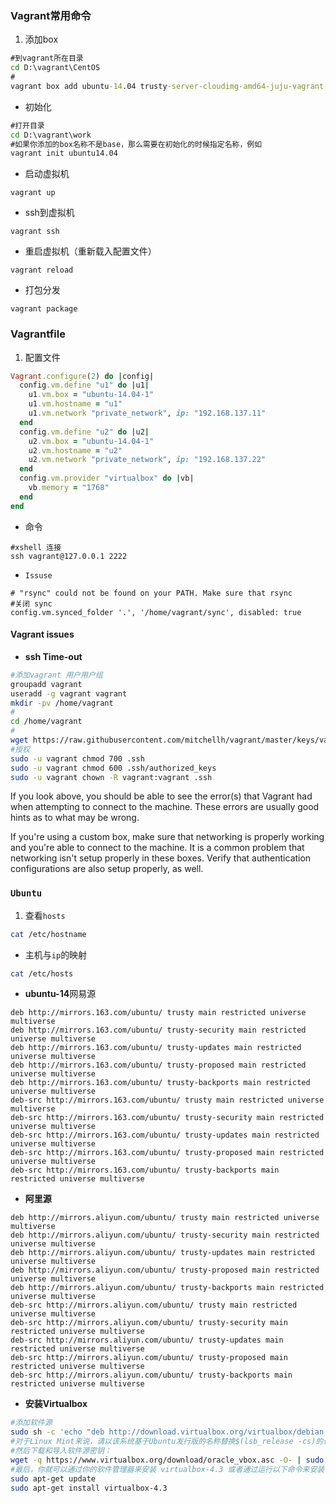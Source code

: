 ### Vagrant常用命令
1. 添加box
```cmd
#到vagrant所在目录
cd D:\vagrant\CentOS
#
vagrant box add ubuntu-14.04 trusty-server-cloudimg-amd64-juju-vagrant-disk1.box
```
+ 初始化
```cmd
#打开目录
cd D:\vagrant\work
#如果你添加的box名称不是base，那么需要在初始化的时候指定名称，例如
vagrant init ubuntu14.04
```
+ 启动虚拟机
```
vagrant up
```
+ ssh到虚拟机
```
vagrant ssh
```
+ 重启虚拟机（重新载入配置文件）
```
vagrant reload
```
+ 打包分发
```
vagrant package
```

### Vagrantfile
1. 配置文件
```ruby
Vagrant.configure(2) do |config|
  config.vm.define "u1" do |u1|
    u1.vm.box = "ubuntu-14.04-1"
    u1.vm.hostname = "u1"
    u1.vm.network "private_network", ip: "192.168.137.11"
  end
  config.vm.define "u2" do |u2|
    u2.vm.box = "ubuntu-14.04-1"
    u2.vm.hostname = "u2"
    u2.vm.network "private_network", ip: "192.168.137.22"
  end
  config.vm.provider "virtualbox" do |vb|
    vb.memory = "1768"
  end
end
```
+ 命令
```
#xshell 连接
ssh vagrant@127.0.0.1 2222
```
+ `Issuse`
```
# "rsync" could not be found on your PATH. Make sure that rsync
#关闭 sync
config.vm.synced_folder '.', '/home/vagrant/sync', disabled: true
```

#### Vagrant issues
+ **ssh Time-out**
```bash
#添加vagrant 用户用户组
groupadd vagrant
useradd -g vagrant vagrant
mkdir -pv /home/vagrant
#
cd /home/vagrant
#
wget https://raw.githubusercontent.com/mitchellh/vagrant/master/keys/vagrant.pub -O .ssh/authorized_keys --no-check-certificate
#授权
sudo -u vagrant chmod 700 .ssh
sudo -u vagrant chmod 600 .ssh/authorized_keys
sudo -u vagrant chown -R vagrant:vagrant .ssh
```



If you look above, you should be able to see the error(s) that
Vagrant had when attempting to connect to the machine. These errors
are usually good hints as to what may be wrong.

If you're using a custom box, make sure that networking is properly
working and you're able to connect to the machine. It is a common
problem that networking isn't setup properly in these boxes.
Verify that authentication configurations are also setup properly,
as well.



### `Ubuntu`
1. 查看`hosts`
```bash
cat /etc/hostname
```
+ 主机与`ip`的映射
```bash
cat /etc/hosts
```

+ **ubuntu-14**网易源
```
deb http://mirrors.163.com/ubuntu/ trusty main restricted universe multiverse
deb http://mirrors.163.com/ubuntu/ trusty-security main restricted universe multiverse
deb http://mirrors.163.com/ubuntu/ trusty-updates main restricted universe multiverse
deb http://mirrors.163.com/ubuntu/ trusty-proposed main restricted universe multiverse
deb http://mirrors.163.com/ubuntu/ trusty-backports main restricted universe multiverse
deb-src http://mirrors.163.com/ubuntu/ trusty main restricted universe multiverse
deb-src http://mirrors.163.com/ubuntu/ trusty-security main restricted universe multiverse
deb-src http://mirrors.163.com/ubuntu/ trusty-updates main restricted universe multiverse
deb-src http://mirrors.163.com/ubuntu/ trusty-proposed main restricted universe multiverse
deb-src http://mirrors.163.com/ubuntu/ trusty-backports main restricted universe multiverse
```

+ **阿里源**
```
deb http://mirrors.aliyun.com/ubuntu/ trusty main restricted universe multiverse
deb http://mirrors.aliyun.com/ubuntu/ trusty-security main restricted universe multiverse
deb http://mirrors.aliyun.com/ubuntu/ trusty-updates main restricted universe multiverse
deb http://mirrors.aliyun.com/ubuntu/ trusty-proposed main restricted universe multiverse
deb http://mirrors.aliyun.com/ubuntu/ trusty-backports main restricted universe multiverse
deb-src http://mirrors.aliyun.com/ubuntu/ trusty main restricted universe multiverse
deb-src http://mirrors.aliyun.com/ubuntu/ trusty-security main restricted universe multiverse
deb-src http://mirrors.aliyun.com/ubuntu/ trusty-updates main restricted universe multiverse
deb-src http://mirrors.aliyun.com/ubuntu/ trusty-proposed main restricted universe multiverse
deb-src http://mirrors.aliyun.com/ubuntu/ trusty-backports main restricted universe multiverse
```

+ **安装Virtualbox**
```bash
#添加软件源
sudo sh -c 'echo "deb http://download.virtualbox.org/virtualbox/debian $(lsb_release -cs) contrib" >> /etc/apt/sources.list.d/virtualbox.list'
#对于Linux Mint来说，请以该系统基于Ubuntu发行版的名称替换$(lsb_release -cs)的代码部分，例如trusty, precise, raring, 等。
#然后下载和导入软件源密钥：
wget -q https://www.virtualbox.org/download/oracle_vbox.asc -O- | sudo apt-key add -
#最后，你就可以通过你的软件管理器来安装 virtualbox-4.3 或者通过运行以下命令来安装：
sudo apt-get update
sudo apt-get install virtualbox-4.3
```